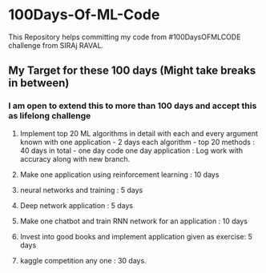# 100Days-Of-ML-Code
This Repository helps committing my code from #100DaysOFMLCODE challenge from SIRAj RAVAL.

## My Target for these 100 days (Might take breaks in between) 
 ### I am open to extend this to more than 100 days and accept this as lifelong challenge 

1) Implement top 20 ML algorithms in detail with each and every argument known with one application - 2 days each algorithm - top 20 methods : 40 days in total -  one day code one day application : 
Log work with accuracy along with new branch.

2) Make one application using reinforcement learning : 10 days

3) neural networks and training : 5 days

4) Deep network application : 5 days

5) Make one chatbot and train RNN network for an application : 10 days

6) Invest into good books and implement application given as exercise: 5 days

7) kaggle competition any one : 30 days.
